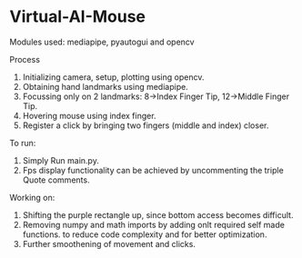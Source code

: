 # Virtual-AI-Mouse
Modules used:
mediapipe, pyautogui and opencv

Process
1. Initializing camera, setup, plotting using opencv.<br>
2. Obtaining hand landmarks using mediapipe.<br>
3. Focussing only on 2 landmarks: 8->Index Finger Tip, 12->Middle Finger Tip.<br>
4. Hovering mouse using index finger.<br>
5. Register a click by bringing two fingers (middle and index) closer.<br>

To run:<br>
1. Simply Run main.py.<br>
2. Fps display functionality can be achieved by uncommenting the triple Quote comments.<br>

Working on:
1. Shifting the purple rectangle up, since bottom access becomes difficult.<br>
2. Removing numpy and math imports by adding onlt required self made functions. to reduce code complexity and for better optimization.<br>
3. Further smoothening of movement and clicks.<br>
